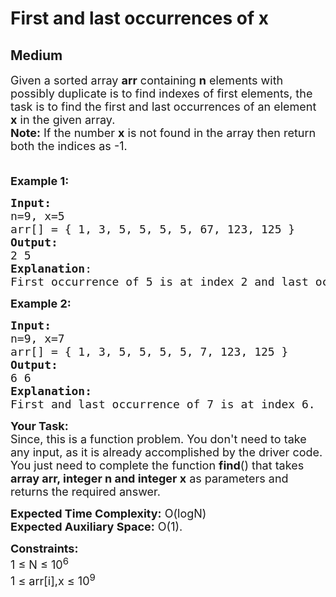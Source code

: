 # First and last occurrences of x
## Medium
<div class="problems_problem_content__Xm_eO" speechify-initial-font-family="Roboto, sans-serif" speechify-initial-font-size="16px"><p speechify-initial-font-family="urw-din" speechify-initial-font-size="17px"><span style="font-size: 18px;" speechify-initial-font-family="urw-din" speechify-initial-font-size="17px">Given a sorted array <strong speechify-initial-font-family="urw-din" speechify-initial-font-size="17px">arr</strong> containing <strong speechify-initial-font-family="urw-din" speechify-initial-font-size="17px">n</strong> elements with possibly duplicate is to find indexes of first </span><span style="font-size: 18px;" speechify-initial-font-family="urw-din" speechify-initial-font-size="17px">elements, the task is to find the first </span><span style="font-size: 18px;" speechify-initial-font-family="urw-din" speechify-initial-font-size="17px">and last occurrences of an element </span><strong style="font-size: 18px;" speechify-initial-font-family="urw-din" speechify-initial-font-size="17px">x</strong><span style="font-size: 18px;" speechify-initial-font-family="urw-din" speechify-initial-font-size="17px"> in the given array.<br speechify-initial-font-family="urw-din" speechify-initial-font-size="17px"></span><strong style="font-size: 18px;" speechify-initial-font-family="urw-din" speechify-initial-font-size="17px">Note:</strong><span style="font-size: 18px;" speechify-initial-font-family="urw-din" speechify-initial-font-size="17px">&nbsp;If the number&nbsp;</span><strong style="font-size: 18px;" speechify-initial-font-family="urw-din" speechify-initial-font-size="17px">x</strong><span style="font-size: 18px;" speechify-initial-font-family="urw-din" speechify-initial-font-size="17px"> is not found in the array then return both the indices as -1.<br speechify-initial-font-family="urw-din" speechify-initial-font-size="17px"><br speechify-initial-font-family="urw-din" speechify-initial-font-size="17px"></span></p>
<p speechify-initial-font-family="urw-din" speechify-initial-font-size="17px"><span style="font-size: 18px;" speechify-initial-font-family="urw-din" speechify-initial-font-size="17px"><strong speechify-initial-font-family="urw-din" speechify-initial-font-size="17px">Example 1:</strong></span></p>
<pre speechify-initial-font-family="urw-din" speechify-initial-font-size="17px"><span style="font-size: 18px;" speechify-initial-font-family="urw-din" speechify-initial-font-size="17px"><strong speechify-initial-font-family="urw-din" speechify-initial-font-size="17px">Input:</strong>
n=9, x=5
arr[] = { 1, 3, 5, 5, 5, 5, 67, 123, 125 }
<strong speechify-initial-font-family="urw-din" speechify-initial-font-size="17px">Output:</strong>  <br speechify-initial-font-family="urw-din" speechify-initial-font-size="17px">2 5
<strong speechify-initial-font-family="urw-din" speechify-initial-font-size="17px">Explanation</strong>: <br speechify-initial-font-family="urw-din" speechify-initial-font-size="17px">First occurrence of 5 is at index 2 and last occurrence of 5 is at index 5. 
</span></pre>
<p speechify-initial-font-family="urw-din" speechify-initial-font-size="17px"><span style="font-size: 18px;" speechify-initial-font-family="urw-din" speechify-initial-font-size="17px"><strong speechify-initial-font-family="urw-din" speechify-initial-font-size="17px">Example 2:</strong></span></p>
<pre speechify-initial-font-family="urw-din" speechify-initial-font-size="17px"><span style="font-size: 18px;" speechify-initial-font-family="urw-din" speechify-initial-font-size="17px"><strong speechify-initial-font-family="urw-din" speechify-initial-font-size="17px">Input:
</strong>n=9, x=7
arr[] = { 1, 3, 5, 5, 5, 5, 7, 123, 125 }
<strong speechify-initial-font-family="urw-din" speechify-initial-font-size="17px">Output:</strong>  <br speechify-initial-font-family="urw-din" speechify-initial-font-size="17px">6 6<br speechify-initial-font-family="urw-din" speechify-initial-font-size="17px"><strong speechify-initial-font-family="urw-din" speechify-initial-font-size="17px">Explanation:</strong> <br speechify-initial-font-family="urw-din" speechify-initial-font-size="17px">First and last occurrence of 7 is at index 6.
</span></pre>
<p speechify-initial-font-family="urw-din" speechify-initial-font-size="17px"><span style="font-size: 18px;" speechify-initial-font-family="urw-din" speechify-initial-font-size="17px"><strong speechify-initial-font-family="urw-din" speechify-initial-font-size="17px">Your Task:</strong><br speechify-initial-font-family="urw-din" speechify-initial-font-size="17px">Since, this is a function problem. You don't need to take any input, as it is already accomplished by the driver code. You just need to complete the function <strong speechify-initial-font-family="urw-din" speechify-initial-font-size="17px">find</strong>() that takes <strong speechify-initial-font-family="urw-din" speechify-initial-font-size="17px">array arr, integer n and integer x</strong> as parameters and returns the required answer.<br speechify-initial-font-family="urw-din" speechify-initial-font-size="17px"></span></p>
<p speechify-initial-font-family="urw-din" speechify-initial-font-size="17px"><span style="font-size: 18px;" speechify-initial-font-family="urw-din" speechify-initial-font-size="17px"><strong speechify-initial-font-family="urw-din" speechify-initial-font-size="17px">Expected Time Complexity:</strong> O(logN)<br speechify-initial-font-family="urw-din" speechify-initial-font-size="17px"><strong speechify-initial-font-family="urw-din" speechify-initial-font-size="17px">Expected Auxiliary Space:</strong> O(1).</span></p>
<p speechify-initial-font-family="urw-din" speechify-initial-font-size="17px"><span style="font-size: 18px;" speechify-initial-font-family="urw-din" speechify-initial-font-size="17px"><strong speechify-initial-font-family="urw-din" speechify-initial-font-size="17px">Constraints:<br speechify-initial-font-family="urw-din" speechify-initial-font-size="17px"></strong></span><span style="font-size: 18px;" speechify-initial-font-family="urw-din" speechify-initial-font-size="17px">1 ≤ N ≤ 10<sup speechify-initial-font-family="urw-din" speechify-initial-font-size="17px">6</sup><br speechify-initial-font-family="urw-din" speechify-initial-font-size="17px">1 ≤ arr[i],x ≤ 10<sup speechify-initial-font-family="urw-din" speechify-initial-font-size="17px">9</sup><br speechify-initial-font-family="urw-din" speechify-initial-font-size="17px"></span></p></div>